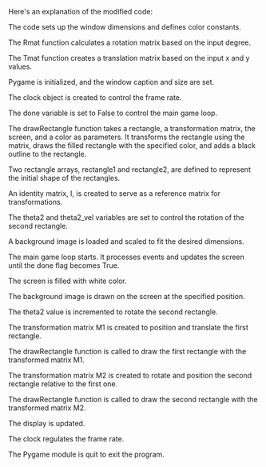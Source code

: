 Here's an explanation of the modified code:

The code sets up the window dimensions and defines color constants.

The Rmat function calculates a rotation matrix based on the input degree.

The Tmat function creates a translation matrix based on the input x and y values.

Pygame is initialized, and the window caption and size are set.

The clock object is created to control the frame rate.

The done variable is set to False to control the main game loop.

The drawRectangle function takes a rectangle, a transformation matrix, the screen, and a color as parameters. It transforms the rectangle using the matrix, draws the filled rectangle with the specified color, and adds a black outline to the rectangle.

Two rectangle arrays, rectangle1 and rectangle2, are defined to represent the initial shape of the rectangles.

An identity matrix, I, is created to serve as a reference matrix for transformations.

The theta2 and theta2_vel variables are set to control the rotation of the second rectangle.

A background image is loaded and scaled to fit the desired dimensions.

The main game loop starts. It processes events and updates the screen until the done flag becomes True.

The screen is filled with white color.

The background image is drawn on the screen at the specified position.

The theta2 value is incremented to rotate the second rectangle.

The transformation matrix M1 is created to position and translate the first rectangle.

The drawRectangle function is called to draw the first rectangle with the transformed matrix M1.

The transformation matrix M2 is created to rotate and position the second rectangle relative to the first one.

The drawRectangle function is called to draw the second rectangle with the transformed matrix M2.

The display is updated.

The clock regulates the frame rate.

The Pygame module is quit to exit the program.
